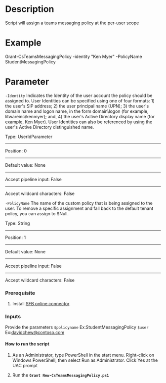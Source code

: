 # Description
Script will assign a teams messaging policy at the per-user scope

# Example
Grant-CsTeamsMessagingPolicy -identity "Ken Myer" -PolicyName StudentMessagingPolicy

# Parameter
`-Identity`
Indicates the Identity of the user account the policy should be assigned to. User Identities can be specified using one of four formats: 1) the user's SIP address; 2) the user principal name (UPN); 3) the user's domain name and logon name, in the form domain\logon (for example, litwareinc\kenmyer); and, 4) the user's Active Directory display name (for example, Ken Myer). User Identities can also be referenced by using the user's Active Directory distinguished name.

Type:	UserIdParameter
* * *
Position:	0
* * *
Default value:	None
* * *
Accept pipeline input:	False
* * *
Accept wildcard characters:	False

`-PolicyName`
The name of the custom policy that is being assigned to the user. To remove a specific assignment and fall back to the default tenant policy, you can assign to $Null.

Type:	String
* * *
Position:	1
* * *
Default value:	None
* * *
Accept pipeline input:	False
* * *
Accept wildcard characters:	False

### Prerequisite
1)	Install [SFB online connector](https://www.microsoft.com/en-us/download/details.aspx?id=39366)

### Inputs
Provide the parameters
`$policyname` Ex:StudentMessagingPolicy
`$user` Ex:davidchew@contoso.com

#### How to run the script

1. As an Administrator, type PowerShell in the start menu. Right-click on Windows PowerShell, then select Run as Administrator.
Click Yes at the UAC prompt

2)	Run the **`Grant New-CsTeamsMessagingPolicy.ps1`**







